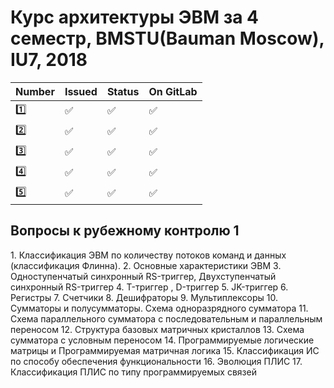 <h1>Курс архитектуры ЭВМ за 4 семестр, BMSTU(Bauman Moscow), IU7, 2018</h1>

| Number | Issued | Status | On GitLab |
|------|---|------|----------|
| :one: | :white_check_mark: | :white_check_mark: | :white_check_mark: |
| :two: | :white_check_mark: | :white_check_mark: | :white_check_mark: |
| :three: | :white_check_mark: | :white_check_mark: | :white_check_mark: |
| :four: | :white_check_mark: | :white_check_mark: | :white_check_mark: |
| :five: | :white_check_mark: | :white_check_mark: |:white_check_mark: |

<h2>Вопросы к рубежному контролю 1</h2>
1. Классификация ЭВМ по количеству потоков команд и данных (классификация Флинна).
2. Основные характеристики ЭВМ
3. Одноступенчатый синхронный RS-триггер, Двухступенчатый синхронный RS-триггер
4. T-триггер , D-триггер
5. JK-триггер
6. Регистры
7. Счетчики
8. Дешифраторы
9. Мультиплексоры
10. Сумматоры и полусумматоры. Схема одноразрядного сумматора
11. Схема параллельного сумматора с последовательным и параллельным переносом
12. Структура базовых матричных кристаллов
13. Схема сумматора с условным переносом
14. Программируемые логические матрицы и Программируемая матричная логика
15. Классификация ИС по способу обеспечения функциональности
16. Эволюция ПЛИС
17. Классификация ПЛИС по типу программируемых связей
